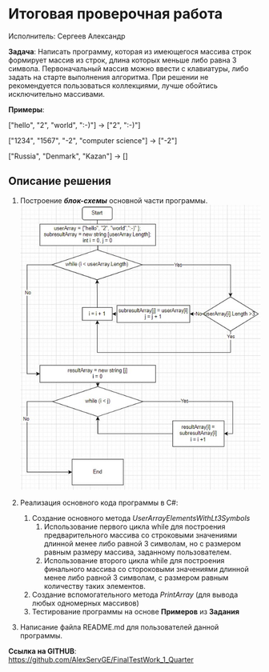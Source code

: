 # Итоговая проверочная работа
Исполнитель: Сергеев Александр

**Задача**: Написать программу, которая из имеющегося массива строк формирует массив из строк, длина которых меньше либо равна 3 символа. Первоначальный массив можно ввести с клавиатуры, либо задать на старте выполнения алгоритма. При решении не рекомендуется пользоваться коллекциями, лучше обойтись исключительно массивами.

**Примеры**:

["hello", "2", "world", ":-)"] -> ["2", ":-)"]

["1234", "1567", "-2", "computer science"] -> ["-2"]

["Russia", "Denmark", "Kazan"] -> []

## Описание решения
1. Построение __*блок-схемы*__ основной части программы.
![Блок-схема проекта](Project_block_scheme.jpg)

2. Реализация основного кода программы в C#:

    1. Создание основного метода *UserArrayElementsWithLt3Symbols*
        1. Использование первого цикла while для построения предварительного массива со строковыми значениями длинной менее либо равной 3 символам, но с размером равным размеру массива, заданному пользователем.
        2. Использование второго цикла while для построения финального массива со стороковыми значениями длинной менее либо равной 3 символам, с размером равным количеству таких элементов.
    2. Создание вспомогательного метода *PrintArray* (для вывода любых одномерных массивов)
    3. Тестирование программы на основе **Примеров** из **Задания**
3. Написание файла README.md для пользователей данной программы.

**Ссылка на GITHUB**: https://github.com/AlexServGE/FinalTestWork_1_Quarter
